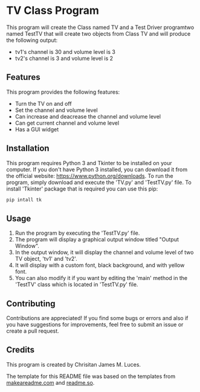# TV Class Program
This program will create the Class named TV and a Test Driver programtwo named TestTV that will create two objects from Class TV and will produce the following output:
- tv1's channel is 30 and volume level is 3
- tv2's channel is 3 and volume level is 2

## Features
This program provides the following features:
- Turn the TV on and off
- Set the channel and volume level
- Can increase and deacrease the channel and volume level
- Can get current channel and volume level
- Has a GUI widget

## Installation
This program requires Python 3 and Tkinter to be installed on your computer. If you don't have Python 3 installed, you can download it from the official website: https://www.python.org/downloads. To run the program, simply download and execute the 'TV.py' and 'TestTV.py' file. To install 'Tkinter' package that is required you can use this pip:

```bash
pip intall tk
```

## Usage
1. Run the program by executing the 'TestTV.py' file.
2. The program will display a graphical output window titled "Output Window".
3. In the output window, it will display the channel and volume level of two TV object, 'tv1' and 'tv2'.
4. It will display with a custom font, black background, and with yellow font.
5. You can also modify it if you want by editing the 'main' method in the 'TestTV' class which is located in 'TestTV.py' file.

## Contributing 
Contributions are appreciated! If you find some bugs or errors and also if you have suggestions for improvements, feel free to submit an issue or create a pull request.

## Credits
This program is created by Chrisitan James M. Luces.

The template for this README file was based on the templates from [makeareadme.com](https://www.makeareadme.com/) and [readme.so](https://readme.so/editor).
